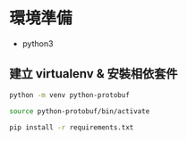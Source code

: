 
# 環境準備
* python3

## 建立 virtualenv & 安裝相依套件

```bash
python -m venv python-protobuf

source python-protobuf/bin/activate

pip install -r requirements.txt
```